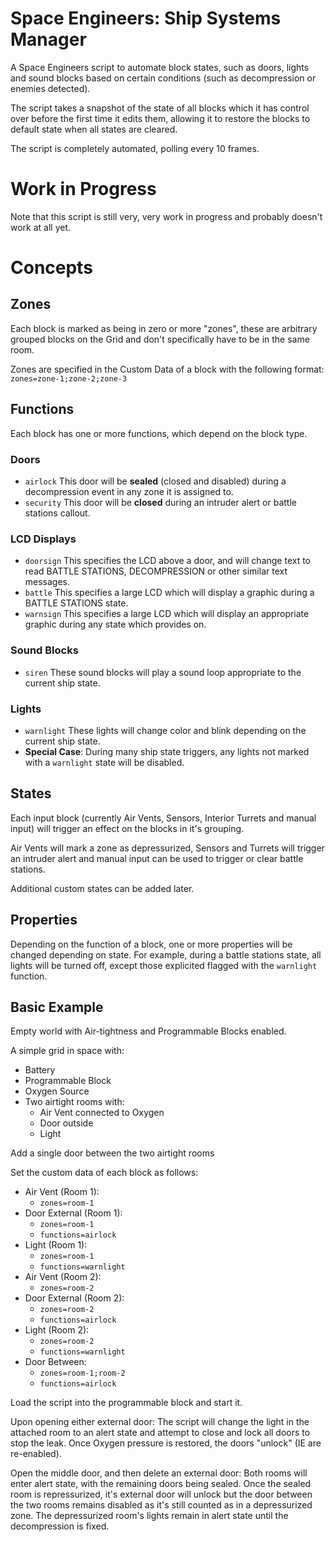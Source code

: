 # Space Engineers: Ship Systems Manager
A Space Engineers script to automate block states, such as doors, lights and sound blocks based on certain conditions (such as decompression or enemies detected).

The script takes a snapshot of the state of all blocks which it has control over before the first time it edits them, allowing it to restore the blocks to default state when all states are cleared.

The script is completely automated, polling every 10 frames.

# Work in Progress
Note that this script is still very, very work in progress and probably doesn't work at all yet.

# Concepts
## Zones
Each block is marked as being in zero or more "zones", these are arbitrary grouped blocks on the Grid and don't specifically have to be in the same room.

Zones are specified in the Custom Data of a block with the following format:
```zones=zone-1;zone-2;zone-3```

## Functions
Each block has one or more functions, which depend on the block type.

### Doors
* `airlock` This door will be **sealed** (closed and disabled) during a decompression event in any zone it is assigned to.
* `security` This door will be **closed** during an intruder alert or battle stations callout.

### LCD Displays
* `doorsign` This specifies the LCD above a door, and will change text to read BATTLE STATIONS, DECOMPRESSION or other similar text messages.
* `battle` This specifies a large LCD which will display a graphic during a BATTLE STATIONS state.
* `warnsign` This specifies a large LCD which will display an appropriate graphic during any state which provides on.

### Sound Blocks
* `siren` These sound blocks will play a sound loop appropriate to the current ship state.

### Lights
* `warnlight` These lights will change color and blink depending on the current ship state.
* **Special Case**: During many ship state triggers, any lights not marked with a `warnlight` state will be disabled.

## States
Each input block (currently Air Vents, Sensors, Interior Turrets and manual input) will trigger an effect on the blocks in it's grouping.

Air Vents will mark a zone as depressurized, Sensors and Turrets will trigger an intruder alert and manual input can be used to trigger or clear battle stations.

Additional custom states can be added later.

## Properties
Depending on the function of a block, one or more properties will be changed depending on state. For example, during a battle stations state, all lights will be turned off, except those explicited flagged with the `warnlight` function.

## Basic Example
Empty world with Air-tightness and Programmable Blocks enabled.

A simple grid in space with:
* Battery
* Programmable Block
* Oxygen Source
* Two airtight rooms with:
  * Air Vent connected to Oxygen
  * Door outside
  * Light

Add a single door between the two airtight rooms

Set the custom data of each block as follows:
* Air Vent (Room 1):
  * `zones=room-1`
* Door External (Room 1):
  * `zones=room-1`
  * `functions=airlock`
* Light (Room 1):
  * `zones=room-1`
  * `functions=warnlight`
* Air Vent (Room 2):
  * `zones=room-2`
* Door External (Room 2):
  * `zones=room-2`
  * `functions=airlock` 
* Light (Room 2):
  * `zones=room-2`
  * `functions=warnlight`
* Door Between:
  * `zones=room-1;room-2`
  * `functions=airlock`

Load the script into the programmable block and start it.

Upon opening either external door:
The script will change the light in the attached room to an alert state and attempt to close and lock all doors to stop the leak.
Once Oxygen pressure is restored, the doors "unlock" (IE are re-enabled).

Open the middle door, and then delete an external door:
Both rooms will enter alert state, with the remaining doors being sealed.
Once the sealed room is repressurized, it's external door will unlock but the door between the two rooms remains disabled as it's still counted as in a depressurized zone.
The depressurized room's lights remain in alert state until the decompression is fixed.
